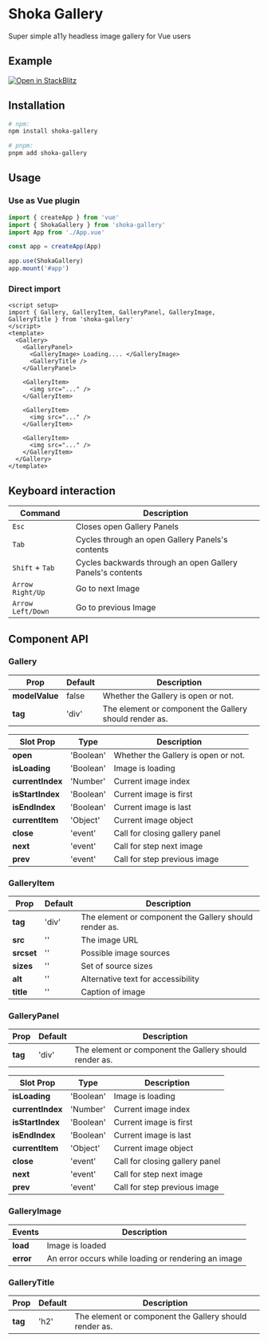 # Shoka Gallery

Super simple a11y headless image gallery for Vue users

## Example
[![Open in StackBlitz](https://developer.stackblitz.com/img/open_in_stackblitz.svg)](https://stackblitz.com/edit/vitejs-vite-hcq85m?file=src/components/HelloWorld.vue)

## Installation

```sh
# npm:
npm install shoka-gallery

# pnpm:
pnpm add shoka-gallery
```

## Usage

### Use as Vue plugin

```js
import { createApp } from 'vue'
import { ShokaGallery } from 'shoka-gallery'
import App from './App.vue'

const app = createApp(App)

app.use(ShokaGallery)
app.mount('#app')
```

### Direct import

```vue
<script setup>
import { Gallery, GalleryItem, GalleryPanel, GalleryImage, GalleryTitle } from 'shoka-gallery'
</script>
<template>
  <Gallery>
    <GalleryPanel>
      <GalleryImage> Loading.... </GalleryImage>
      <GalleryTitle />
    </GalleryPanel>

    <GalleryItem>
      <img src="..." />
    </GalleryItem>

    <GalleryItem>
      <img src="..." />
    </GalleryItem>

    <GalleryItem>
      <img src="..." />
    </GalleryItem>
  </Gallery>
</template>
```

## Keyboard interaction

| Command           | Description                                                |
| ----------------- | ---------------------------------------------------------- |
| `Esc`             | Closes open Gallery Panels                                 |
| `Tab`             | Cycles through an open Gallery Panels's contents           |
| `Shift` + `Tab`   | Cycles backwards through an open Gallery Panels's contents |
| `Arrow Right/Up`  | Go to next Image                                           |
| `Arrow Left/Down` | Go to previous Image                                       |

## Component API

### Gallery

| Prop           | Default | Description                                            |
| -------------- | ------- | ------------------------------------------------------ |
| **modelValue** | false   | Whether the Gallery is open or not.                    |
| **tag**        | 'div'   | The element or component the Gallery should render as. |

| Slot Prop        | Type      | Description                         |
| ---------------- | --------- | ----------------------------------- |
| **open**         | 'Boolean' | Whether the Gallery is open or not. |
| **isLoading**    | 'Boolean' | Image is loading                    |
| **currentIndex** | 'Number'  | Current image index                 |
| **isStartIndex** | 'Boolean' | Current image is first              |
| **isEndIndex**   | 'Boolean' | Current image is last               |
| **currentItem**  | 'Object'  | Current image object                |
| **close**        | 'event'   | Call for closing gallery panel      |
| **next**         | 'event'   | Call for step next image            |
| **prev**         | 'event'   | Call for step previous image        |

### GalleryItem

| Prop       | Default | Description                                            |
| ---------- | ------- | ------------------------------------------------------ |
| **tag**    | 'div'   | The element or component the Gallery should render as. |
| **src**    | ''      | The image URL                                          |
| **srcset** | ''      | Possible image sources                                 |
| **sizes**  | ''      | Set of source sizes                                    |
| **alt**    | ''      | Alternative text for accessibility                     |
| **title**  | ''      | Caption of image                                       |

### GalleryPanel

| Prop    | Default | Description                                            |
| ------- | ------- | ------------------------------------------------------ |
| **tag** | 'div'   | The element or component the Gallery should render as. |

| Slot Prop        | Type      | Description                    |
| ---------------- | --------- | ------------------------------ |
| **isLoading**    | 'Boolean' | Image is loading               |
| **currentIndex** | 'Number'  | Current image index            |
| **isStartIndex** | 'Boolean' | Current image is first         |
| **isEndIndex**   | 'Boolean' | Current image is last          |
| **currentItem**  | 'Object'  | Current image object           |
| **close**        | 'event'   | Call for closing gallery panel |
| **next**         | 'event'   | Call for step next image       |
| **prev**         | 'event'   | Call for step previous image   |

### GalleryImage

| Events    | Description                                         |
| --------- | --------------------------------------------------- |
| **load**  | Image is loaded                                     |
| **error** | An error occurs while loading or rendering an image |

### GalleryTitle

| Prop    | Default | Description                                            |
| ------- | ------- | ------------------------------------------------------ |
| **tag** | 'h2'    | The element or component the Gallery should render as. |
